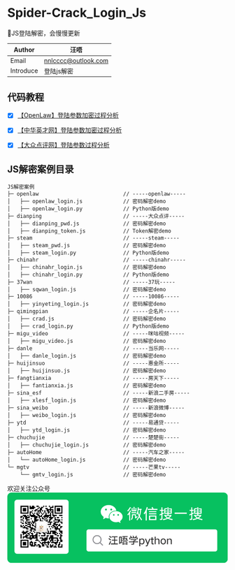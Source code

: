 # Spider-Crack_Login_Js
🎯JS登陆解密，会慢慢更新

| Author  | 汪唔 |
| --- | --- |
| Email | nnlcccc@outlook.com |
| Introduce | 登陆js解密 |

## 代码教程

- [x] [【OpenLaw】登陆参数加密过程分析](https://mp.weixin.qq.com/s/J7HPTACLbIvjvGierXuhhA)
- [x] [【中华英才网】登陆参数加密过程分析](https://mp.weixin.qq.com/s/e6wjjAVuhqqR-LEpKtIxyQ)
- [x] [【大众点评网】登陆参数过程分析](https://mp.weixin.qq.com/s/XPvj-8ph1l0RvFUxpgVQrA)


## JS解密案例目录
```
JS解密案例
├─ openlaw                           // -----openlaw-----
│   ├── openlaw_login.js             // 密码解密demo
│   ├── openlaw_login.py             // Python版demo
├─ dianping                          // -----大众点评-----
│   ├── dianping_pwd.js              // 密码解密demo
│   ├── dianping_token.js            // Token解密demo
├─ steam                             // -----steam-----
│   ├── steam_pwd.js                 // 密码解密demo
│   ├── steam_login.py               // Python版demo
├─ chinahr                           // -----chinahr-----
│   ├── chinahr_login.js             // 密码解密demo
│   ├── chinahr_login.py             // Python版demo
├─ 37wan                             // -----37玩-----
│   ├── sqwan_login.js               // 密码解密demo
├─ 10086                             // -----10086-----
│   ├── yinyeting_login.js           // 密码解密demo
├─ qimingpian                        // -----企名片-----
│   ├── crad.js                      // 密码解密demo
│   ├── crad_login.py                // Python版demo
├─ migu_video                        // -----咪咕视频-----
│   ├── migu_video.js                // 密码解密demo
├─ danle                             // -----当乐网-----
│   ├── danle_login.js               // 密码解密demo
├─ huijinsuo                         // -----惠金所-----
│   ├── huijinsuo.js                 // 密码解密demo
├─ fangtianxia                       // -----房天下-----
│   ├── fantianxia.js                // 密码解密demo
├─ sina_esf                          // -----新浪二手房-----
│   ├── xlesf_login.js               // 密码解密demo
├─ sina_weibo                        // -----新浪微博-----
│   ├── weibo_login.js               // 密码解密demo
├─ ytd                               // -----易通贷-----
│   ├── ytd_login.js                 // 密码解密demo
├─ chuchujie                         // -----楚楚街-----
│   ├── chuchujie_login.js           // 密码解密demo
├─ autoHome                          // -----汽车之家-----
│   └── autoHome_login.js            // 密码解密demo
└─ mgtv                              // -----芒果tv-----
    └── gmtv_login.js                // 密码解密demo
```

欢迎关注公众号
![汪唔学python](https://raw.githubusercontent.com/Bindian9710/Img/master/wecath_Official/Wechat_Code_subsize.png)
